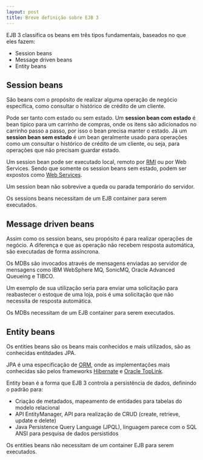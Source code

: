 ```yaml
---
layout: post
title: Breve definição sobre EJB 3
---
```



EJB 3 classifica os beans em três tipos fundamentais, baseados no que eles fazem:

* Session beans
* Message driven beans
* Entity beans

## Session beans

São beans com o propósito de realizar alguma operação de negócio  específica, como consultar o histórico de crédito de um cliente.

Pode ser tanto com estado ou sem estado. Um **session bean com estado** é bean típico para um carrinho de compras, onde os itens são adicionados no  carrinho passo a passo, por isso o bean precisa manter o estado. Já um **session bean sem estado** é um bean geralmente usado para operações como um consultar o histórico de crédito de um cliente, ou seja, para operações que não precisam guardar estado.

Um session bean pode ser executado local, remoto por [RMI](http://pt.wikipedia.org/wiki/RMI) ou por Web Services. Sendo que somente os session beans sem estado, podem ser expostos como [Web Services](http://pt.wikipedia.org/wiki/Web_service).

Um session bean não sobrevive a queda ou parada temporário do servidor.

Os sessions beans necessitam de um EJB container para serem executados.

## Message driven beans

Assim como os session beans, seu propósito é para realizar operações de negócio. A diferença e que as operação não recebem resposta automática, são executadas de forma assíncrona.

Os MDBs são invocados  através de mensagens enviadas ao servidor de mensagens como IBM WebSphere MQ, SonicMQ, Oracle Advanced Queueing e TIBCO.

Um exemplo de sua utilização seria para enviar uma solicitação para reabastecer o estoque de uma loja, pois é uma solicitação que não necessita de resposta automática.

Os MDBs necessitam de um EJB container para serem executados.

## Entity beans

Os entities beans são os beans mais conhecidos e mais  utilizados, são as conhecidas entitdades JPA.

JPA é uma especificação de [ORM](http://en.wikipedia.org/wiki/Object-relational_mapping), onde as implementações mais conhecidas são pelos frameworks [Hibernate](http://pt.wikipedia.org/wiki/Hibernate) e [Oracle TopLink](http://en.wikipedia.org/wiki/TopLink).

Entity bean é a forma que EJB 3 controla a persistência de dados, definindo o padrão para:

* Criação de metadados, mapeamento de entidades para tabelas do modelo relacional
* API EntityManager, API para realização de CRUD (create, retrieve, update e delete)
* Java Persistence Query Language (JPQL), linguagem parece com o SQL ANSI para pesquisa de dados persistidos

Os entities beans não necessitam de um container EJB para serem executados.
